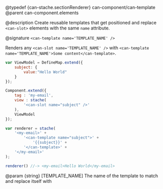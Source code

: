 @typedef {can-stache.sectionRenderer} can-component/can-template <can-template>
@parent can-component.elements

@description Create reusable templates that get positioned and replace `<can-slot>` elements with the same `name` attribute.

@signature `<can-template name='TEMPLATE_NAME' />`

Renders any `<can-slot name='TEMPLATE_NAME' />` with `<can-template name='TEMPLATE_NAME'>Some content</can-template>`.

```js
var ViewModel = DefineMap.extend({
	subject: {
		value:"Hello World"
	}
});

Component.extend({
	tag : 'my-email',
	view : stache(
		'<can-slot name="subject" />'
	),
	ViewModel
});

var renderer = stache(
	'<my-email>' +
		'<can-template name="subject">' +
			'{{subject}}' +
		'</can-template>' +
	'</my-email>'
);

renderer() //-> <my-email>Hello World</my-email>
```

@param {string} [TEMPLATE_NAME] The name of the template to match and replace itself with
